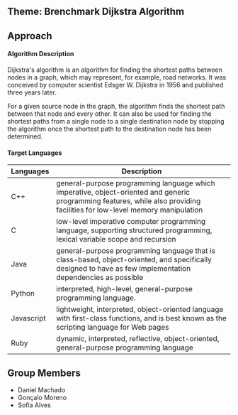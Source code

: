 ## Theme: Brenchmark Dijkstra Algorithm

## Approach

#### Algorithm Description
Dijkstra's algorithm  is an algorithm for finding the shortest paths between nodes in a graph, which may represent, for example, road networks. It was conceived by computer scientist Edsger W. Dijkstra in 1956 and published three years later.

For a given source node in the graph, the algorithm finds the shortest path between that node and every other. It can also be used for finding the shortest paths from a single node to a single destination node by stopping the algorithm once the shortest path to the destination node has been determined. 

#### Target Languages

| Languages     | Description     | 
| ------------- | --------------- | 
| C++           | general-purpose programming language which imperative, object-oriented and generic programming features, while also providing facilities for low-level memory manipulation| 
| C             | low-level imperative computer programming language, supporting structured programming, lexical variable scope and recursion |  
| Java          | general-purpose programming language that is class-based, object-oriented, and specifically designed to have as few implementation dependencies as possible |    
| Python        | interpreted, high-level, general-purpose programming language.      |   
| Javascript    | lightweight, interpreted, object-oriented language with first-class functions, and is best known as the scripting language for Web pages |  
| Ruby          | dynamic, interpreted, reflective, object-oriented, general-purpose programming language      |   

## Group Members
* Daniel Machado
* Gonçalo Moreno
* Sofia Alves
